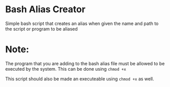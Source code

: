 # Bash Alias Creator
Simple bash script that creates an alias when given the name and path to the script or program to be aliased
# Note:
The program that you are adding to the bash alias file must be allowed to be executed by the system. This can be done using `chmod +x`

This script should also be made an executeable using `chmod +x` as well.
